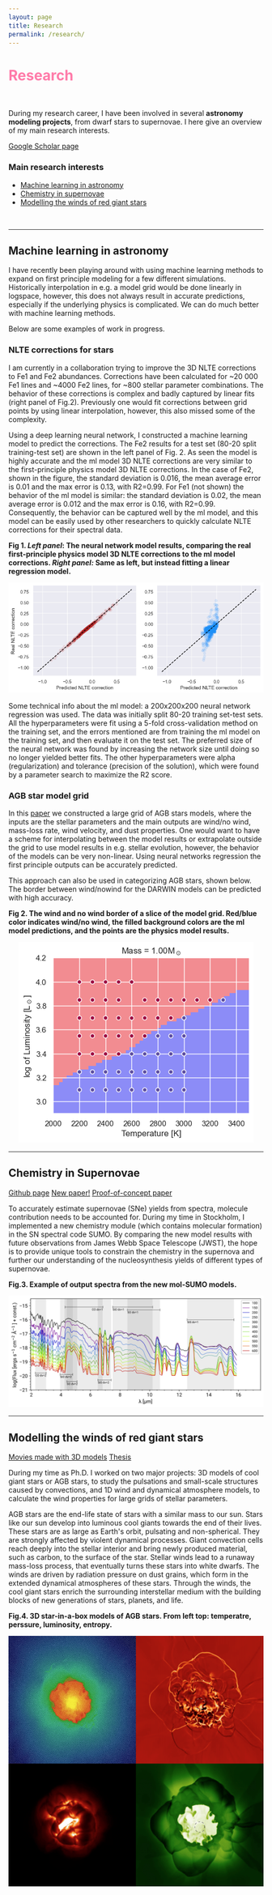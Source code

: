 ```yaml
---
layout: page
title: Research
permalink: /research/
---
```


# <span style="color:#FF7BA9">Research</span> 

<p>&nbsp;</p>

During my research career, I have been involved in several **astronomy modeling projects**, from dwarf stars to supernovae. I here give an overview of my main research interests. 


<a href="https://scholar.google.se/citations?user=XUz96SUAAAAJ&hl=en" class="button">Google Scholar page</a>


### Main research interests
* [Machine learning in astronomy](#ml)
* [Chemistry in supernovae](#chemistry_sn)
* [Modelling the winds of red giant stars](#agb)



<p>&nbsp;</p>


<hr style="height:1px;border:none;color:#333;background-color:#333;" />

##  Machine learning in astronomy<a name="ml"></a>

I have recently been playing around with using machine learning methods to expand on first principle modeling for a few different simulations. Historically interpolation in e.g. a model grid would be done linearly in logspace, however, this does not always result in accurate predictions, especially if the underlying physics is complicated. We can do much better with machine learning methods. 

Below are some examples of work in progress. 

### NLTE corrections for stars

I am currently in a collaboration trying to improve the 3D NLTE corrections to Fe1 and Fe2 abundances. Corrections have been calculated for ~20 000 Fe1 lines and ~4000 Fe2 lines, for ~800 stellar parameter combinations. The behavior of these corrections is complex and badly captured by linear fits (right panel of Fig.2). Previously one would fit corrections between grid points by using linear interpolation, however, this also missed some of the complexity. 

Using a deep learning neural network, I constructed a machine learning model to predict the corrections. The Fe2 results for a test set (80-20 split training-test set) are shown in the left panel of Fig. 2. As seen the model is highly accurate and the ml model 3D NLTE corrections are very similar to the first-principle physics model 3D NLTE corrections. In the case of Fe2, shown in the figure, the standard deviation is 0.016, the mean average error is 0.01 and the max error is 0.13, with R2=0.99. For Fe1 (not shown) the behavior of the ml model is similar: the standard deviation is 0.02, the mean average error is 0.012 and the max error is 0.16, with R2=0.99. Consequently, the behavior can be captured well by the ml model, and this model can be easily used by other researchers to quickly calculate NLTE corrections for their spectral data. 



**Fig 1. *Left panel*: The neural network model results, comparing the real first-principle physics model 3D NLTE corrections to the ml model corrections. *Right panel:* Same as left, but instead fitting a linear regression model.**
<p align="center">
  <img src="/img/nltecorr_ml.png" alt="Difference between linear and ml model"/>
</p>


Some technical info about the ml model: a 200x200x200 neural network regression was used. The data was initially split 80-20 training set-test sets. All the hyperparameters were fit using a 5-fold cross-validation method on the training set, and the errors mentioned are from training the ml model on the training set, and then evaluate it on the test set. The preferred size of the neural network was found by increasing the network size until doing so no longer yielded better fits. The other hyperparameters were alpha (regularization) and tolerance (precision of the solution), which were found by a parameter search to maximize the R2 score. 



### AGB star model grid

In this [paper](https://www.aanda.org/articles/aa/abs/2019/06/aa35366-19/aa35366-19.html) we constructed a large grid of AGB stars models, where the inputs are the stellar parameters and the main outputs are wind/no wind, mass-loss rate, wind velocity, and dust properties. One would want to have a scheme for interpolating between the model results or extrapolate outside the grid to use model results in e.g. stellar evolution, however, the behavior of the models can be very non-linear. Using neural networks regression the first principle outputs can be accurately predicted. 

This approach can also be used in categorizing AGB stars, shown below. The border between wind/nowind for the DARWIN models can be predicted with high accuracy. 


**Fig 2. The wind and no wind border of a slice of the model grid. Red/blue color indicates wind/no wind, the filled background colors are the ml model predictions, and the points are the physics model results.**
<p align="center">
  <img src="/img/m1_ml.png" alt="Wind or no wind border of AGB models"/>
</p>




<hr style="height:1px;border:none;color:#333;background-color:#333;" />

## Chemistry in Supernovae <a name="chemistry_sn"></a>


<a href="https://github.com/sliljegren/chemical_network" class="button">Github page</a>
<a href="https://arxiv.org/abs/2203.07021" class="button">New paper!</a>
<a href="https://www.aanda.org/articles/aa/full_html/2020/10/aa38116-20/aa38116-20.html" class="button">Proof-of-concept paper</a>


To accurately estimate supernovae (SNe) yields from spectra, molecule contribution needs to be accounted for. During my time in Stockholm, I implemented a new chemistry module (which contains molecular formation) in the SN spectral code SUMO. By comparing the new model results with future observations from James Webb Space Telescope (JWST), the hope is to provide unique tools to constrain the chemistry in the supernova and further our understanding of the nucleosynthesis yields of different types of supernovae.

**Fig.3. Example of output spectra from the new mol-SUMO models.**
<p align="center">
  <img src="/img/spectra_ir.png" alt="IR spectra"/>
</p>


<hr style="height:1px;border:none;color:#333;background-color:#333;" />

## Modelling the winds of red giant stars<a name="agb"></a>

<a href="https://www.astro.uu.se/~bf/movie/AGBmovie.html" class="button">Movies made with 3D models</a>
<a href="http://uu.diva-portal.org/smash/record.jsf?pid=diva2%3A1196675&dswid=6235" class="button">Thesis</a>



During my time as Ph.D. I worked on two major projects: 3D models of cool giant stars or AGB stars, to study the pulsations and small-scale structures caused by convections, and 1D wind and dynamical atmosphere models, to calculate the wind properties for large grids of stellar parameters. 

AGB stars are the end-life state of stars with a similar mass to our sun. Stars like our sun develop into luminous cool giants towards the end of their lives. These stars are as large as Earth's orbit, pulsating and non-spherical. They are strongly affected by violent dynamical processes. Giant convection cells reach deeply into the stellar interior and bring newly produced material, such as carbon, to the surface of the star. Stellar winds lead to a runaway mass-loss process, that eventually turns these stars into white dwarfs. The winds are driven by radiation pressure on dust grains, which form in the extended dynamical atmospheres of these stars. Through the winds, the cool giant stars enrich the surrounding interstellar medium with the building blocks of new generations of stars, planets, and life.   


**Fig.4. 3D star-in-a-box models of AGB stars. From left top: temperatre, perssure, luminosity, entropy.**
<p align="center">
  <img src="/img/agb_stars.png" alt="3D models of AGB stars"/>
</p>







